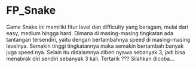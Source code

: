 # FP_Snake

Game Snake ini memiliki fitur level dan difficulty yang beragam, mulai dari easy, medium hingga hard. Dimana di masing-masing tingkatan ada tantangan tersendiri, yaitu dengan bertambahnya speed di masing-masing levelnya. Semakin tinggi tingkatannya maka semakin bertambah banyak juga speed nya. Selain itu didalamnya diberi nyawa sebanyak 3, jadi bisa menabrak diri sendiri sebanyak 3 kali. Tertarik ??? Silahkan dicoba...
